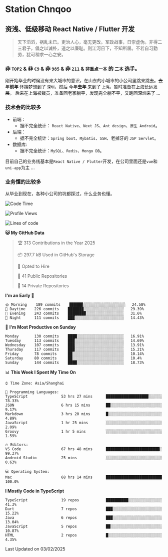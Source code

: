 # Station Chnqoo

## 资浅、低级移动 React Native / Flutter 开发

> 天下滔滔，祸乱未已。吏治人心，毫无更改。军政战事，日崇虚伪。非得二三君子，倡之以诚朴，道之以廉耻。则江河日下，不知所届。不若自习勤劳，犹可稍求一心之安。

### 非 `TOP2` & 非 `C9` & 非 `985` & 非 `211` & `非重点一本` 的 `二本` 选手。

刚开始毕业的时候没有来大城市的意识，在山东的小城市的小公司里跳来跳去。~~去年~~**前年** 怀揣梦想到了 `深圳`，然后 ~~今年~~**去年** 来到了 `上海`。~~暂时准备在上海长远发展~~。
后来在上海被裁员，准备回老家躺平，发现完全躺不平，又跑回深圳来了 ...

### 技术会的比较多

- 前端：
  - 据不完全统计： `React Native`、`Next JS`、`Ant design`、`原生 Android`。
- 后端：
  - 据不完全统计：`Spring boot`、`Mybatis`、`SSH`、老掉牙的 `JSP Servlet`。
- 数据库:
  - 据不完全统计：`MySQL`、`Redis`、`Mongo DB`。

目前自己的业务线基本是`React Native / Flutter`开发，在公司里面还是`vue`和`uni-app`为主 ...

### 业务懂的比较多

从毕业到现在，各种小公司的坑都踩过，什么业务也懂。

<!--START_SECTION:waka-->
![Code Time](http://img.shields.io/badge/Code%20Time-7%2C441%20hrs%2034%20mins-blue)

![Profile Views](http://img.shields.io/badge/Profile%20Views-0-blue)

![Lines of code](https://img.shields.io/badge/From%20Hello%20World%20I%27ve%20Written-495%20Thousand%20lines%20of%20code-blue)

**🐱 My GitHub Data** 

> 🏆 313 Contributions in the Year 2025
 > 
> 📦 297.7 kB Used in GitHub's Storage 
 > 
> 💼 Opted to Hire
 > 
> 📜 41 Public Repositories 
 > 
> 🔑 14 Private Repositories  
 > 
**I'm an Early 🐤** 

```text
🌞 Morning    189 commits    ██████░░░░░░░░░░░░░░░░░░░   24.58% 
🌆 Daytime    226 commits    ███████░░░░░░░░░░░░░░░░░░   29.39% 
🌃 Evening    243 commits    ████████░░░░░░░░░░░░░░░░░   31.6% 
🌙 Night      111 commits    ███░░░░░░░░░░░░░░░░░░░░░░   14.43%

```
📅 **I'm Most Productive on Sunday** 

```text
Monday       130 commits    ████░░░░░░░░░░░░░░░░░░░░░   16.91% 
Tuesday      113 commits    ███░░░░░░░░░░░░░░░░░░░░░░   14.69% 
Wednesday    107 commits    ███░░░░░░░░░░░░░░░░░░░░░░   13.91% 
Thursday     117 commits    ███░░░░░░░░░░░░░░░░░░░░░░   15.21% 
Friday       78 commits     ██░░░░░░░░░░░░░░░░░░░░░░░   10.14% 
Saturday     80 commits     ██░░░░░░░░░░░░░░░░░░░░░░░   10.4% 
Sunday       144 commits    ████░░░░░░░░░░░░░░░░░░░░░   18.73%

```


📊 **This Week I Spent My Time On** 

```text
⌚︎ Time Zone: Asia/Shanghai

💬 Programming Languages: 
TypeScript               53 hrs 27 mins      ███████████████████░░░░░░   78.33% 
JSON                     6 hrs 15 mins       ██░░░░░░░░░░░░░░░░░░░░░░░   9.17% 
Markdown                 3 hrs 20 mins       █░░░░░░░░░░░░░░░░░░░░░░░░   4.89% 
JavaScript               1 hr 25 mins        ░░░░░░░░░░░░░░░░░░░░░░░░░   2.09% 
Groovy                   1 hr 5 mins         ░░░░░░░░░░░░░░░░░░░░░░░░░   1.59%

🔥 Editors: 
VS Code                  67 hrs 48 mins      ████████████████████████░   99.37% 
Android Studio           25 mins             ░░░░░░░░░░░░░░░░░░░░░░░░░   0.63%

💻 Operating System: 
Mac                      68 hrs 14 mins      █████████████████████████   100.0%

```

**I Mostly Code in TypeScript** 

```text
TypeScript               19 repos            ██████████░░░░░░░░░░░░░░░   41.3% 
Dart                     7 repos             ███░░░░░░░░░░░░░░░░░░░░░░   15.22% 
Java                     6 repos             ███░░░░░░░░░░░░░░░░░░░░░░   13.04% 
JavaScript               5 repos             ██░░░░░░░░░░░░░░░░░░░░░░░   10.87% 
HTML                     2 repos             █░░░░░░░░░░░░░░░░░░░░░░░░   4.35%

```



 Last Updated on 03/02/2025
<!--END_SECTION:waka-->

<!---
ChenqiaoStation/ChenqiaoStation is a ✨ special ✨ repository because its `README.md` (this file) appears on your GitHub profile.
You can click the Preview link to take a look at your changes.
--->
